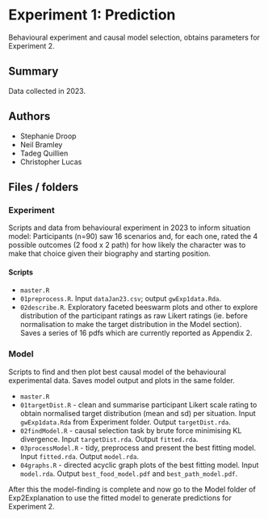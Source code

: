 # Experiment 1: Prediction

Behavioural experiment and causal model selection, obtains parameters for Experiment 2.

## Summary

Data collected in 2023.

## Authors

- Stephanie Droop
- Neil Bramley
- Tadeg Quillien
- Christopher Lucas

## Files / folders

### Experiment

Scripts and data from behavioural experiment in 2023 to inform situation model: Participants (n=90) saw 16 scenarios and, for each one, rated the 4 possible outcomes (2 food x 2 path) for how likely the character was to make that choice given their biography and starting position.

#### Scripts

- `master.R`
- `01preprocess.R`. Input `dataJan23.csv`; output `gwExp1data.Rda`.
- `02describe.R`. Exploratory faceted beeswarm plots and other to explore distribution of the participant ratings as raw Likert ratings (ie. before normalisation to make the target distribution in the Model section). Saves a series of 16 pdfs which are currently reported as Appendix 2.

### Model

Scripts to find and then plot best causal model of the behavioural experimental data. Saves model output and plots in the same folder.

- `master.R`
- `01targetDist.R` - clean and summarise participant Likert scale rating to obtain normalised target distribution (mean and sd) per situation. Input `gwExp1data.Rda` from Experiment folder. Output `targetDist.rda`.
- `02findModel.R` - causal selection task by brute force minimising KL divergence. Input `targetDist.rda`. Output `fitted.rda`. 
- `03processModel.R` - tidy, preprocess and present the best fitting model. Input `fitted.rda`. Output `model.rda`.
- `04graphs.R` - directed acyclic graph plots of the best fitting model. Input `model.rda`. Output `best_food_model.pdf` and `best_path_model.pdf`.

After this the model-finding is complete and now go to the Model folder of Exp2Explanation to use the fitted model to generate predictions for Experiment 2.
